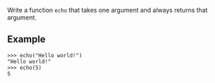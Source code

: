 Write a function `echo` that takes one argument and always returns that argument.

## Example

```pycon
>>> echo("Hello world!")
"Hello world!"
>>> echo(5)
5
```
